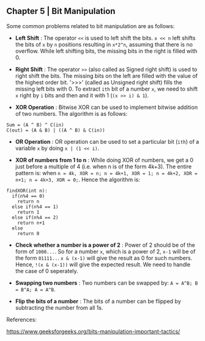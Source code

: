 ## Chapter 5 | Bit Manipulation
Some common problems related to bit manipulation are as follows:

* **Left Shift** :
The operator `<<` is used to left shift the bits. `x << n` left shifts the bits of `x` by `n` positions resulting in `x*2^n`, 
assuming that there is no overflow. While left shifting bits, the missing bits in the right is filled with 0. 

* **Right Shift** :
The operator `>>` (also called as Signed right shift) is used to right shift the bits. The missing bits on the left are filled
with the value of the highest order bit. '>>>' (called as Unsigned right shift) fills the missing left bits with 0. To extract 
`ith` bit of a number `x`, we need to shift `x` right by `i` bits and then and it with 1 (`(x >> i) & 1`).

* **XOR Operation** :
Bitwise XOR can be used to implement bitwise addition of two numbers. The algorithm is as follows:
```
Sum = (A ^ B) ^ C(in)
C(out) = (A & B) | ((A ^ B) & C(in))
```

* **OR Operation** :
OR operation can be used to set a particular bit (`ith`) of a variable `x` by doing `x | (1 << i)`.

* **XOR of numbers from 1 to n** :
While doing XOR of numbers, we get a 0 just before a multiple of 4 (i.e. when n is of the form 4k+3). The entire pattern is: 
when `n = 4k, XOR = n; n = 4k+1, XOR = 1; n = 4k+2, XOR = n+1; n = 4k+3, XOR = 0;`. Hence the algorithm is:
```
findXOR(int n):
  if(n%4 == 0)
    return n
  else if(n%4 == 1)
    return 1
  else if(n%4 == 2)
    return n+1
  else
    return 0
```

* **Check whether a number is a power of 2** :
Power of 2 should be of the form of `1000...`. So for a number `x`, which is a power of 2, `x-1` will be of the form `01111..`. 
`x & (x-1)` will give the result as 0 for such numbers. Hence, `!(x & (x-1))` will give the expected result. We need to handle 
the case of 0 seperately.

* **Swapping two numbers** :
Two numbers can be swapped by: `A = A^B; B = B^A; A = A^B`.

* **Flip the bits of a number** :
The bits of a number can be flipped by subtracting the number from all 1s.

References:

https://www.geeksforgeeks.org/bits-manipulation-important-tactics/
